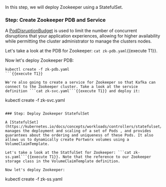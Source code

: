 In this step, we will deploy Zookeeper using a StatefulSet.

### Step: Create Zookeeper PDB and Service

A [PodDisruptionBudget](https://kubernetes.io/docs/tasks/run-application/configure-pdb/) is used to limit the number of concurrent disruptions that your application experiences, allowing for higher availability while permitting the cluster administrator to manage the clusters nodes.

Let's take a look at the PDB for Zookeeper: ```cat zk-pdb.yaml```{{execute T1}}. 

Now let's deploy Zookeeper PDB:

```
kubectl create -f zk-pdb.yaml
```{{execute T1}}

We're also going to create a service for Zookeeper so that Kafka can connect to the Zookeeper cluster. Take a look at the service definition ```cat zk-svc.yaml```{{execute T1}} and deploy it:
```
kubectl create -f zk-svc.yaml
```{{execute T1}}

### Step: Deploy Zookeeper StatefulSet

A [StatefulSet](https://kubernetes.io/docs/concepts/workloads/controllers/statefulset/) manages the deployment and scaling of a set of Pods , and provides guarantees about the ordering and uniqueness of these Pods. It also allows us to dynamically create Portworx volumes using a VolumeClaimTemplate.

Let's take a look at the StatfulSet for Zookeeper: ```cat zk-ss.yaml```{{execute T1}}. Note that the reference to our Zookeeper storage class in the VolumeClaimTemplate definition.

Now let's deploy Zookeeper:

```
kubectl create -f zk-ss.yaml
```{{execute T1}}
